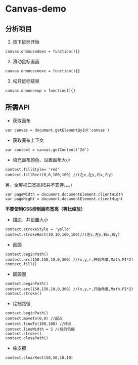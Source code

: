 # Canvas-demo

## 分析项目
1. 按下鼠标开始
```
canvas.onmousedown = function(){}
```
2. 滑动鼠标画画
```
canvas.onmousemove = function(){}
```
3. 松开鼠标结束
```
canvas.onmouseup = function(){}
```

## 所需API
- 获取画布
```
var canvas = document.getElementById('canvas')
```
- 获取画布上下文
```
var context = canvas.getContent('2d')
```
- 填充画布颜色、设置画布大小
```
context.fillStyle= 'red'
context.fillRect(0,0,100,100) //(左x,左y,右x,右y)
```
另，全屏视口宽高(IE并不支持。。。)
```
var pageWidth = document.documentElement.clientWidth
var pageHight = document.documentElement.clientHight
```
**不要使用CSS控制画布宽高（等比缩放）**
- 描边、并设置大小
```
context.strokeStyle = 'yello'
context.strokeRect(10,10,100,100)//(左x,左y,右x,右y)
```
- 画圆
```
context.beginPath()
context.arc(150,150,10,0,360) //(x,y,r,开始角度,Math.PI*2)
context.fill()
```
- 画圆圈
```
context.beginPath()
context.arc(150,150,10,0,360) //(x,y,r,开始角度,Math.PI*2)
context.stroke()
```
- 绘制路径
```
context.beginPath()
context.moveTo(0,0) //起点
context.lineTo(100,100) //终点
context.lineWidth = 5 //线的粗细
context.stroke()
context.closePath()
```
- 橡皮擦
```
context.clearRect(50,50,10,10)
```
